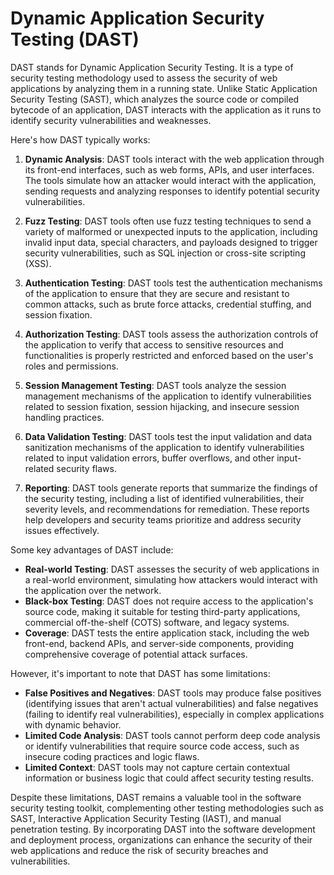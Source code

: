 # Dynamic Application Security Testing (DAST)

DAST stands for Dynamic Application Security Testing. It is a type of security testing methodology used to assess the security of web applications by analyzing them in a running state. Unlike Static Application Security Testing (SAST), which analyzes the source code or compiled bytecode of an application, DAST interacts with the application as it runs to identify security vulnerabilities and weaknesses.

Here's how DAST typically works:

1. **Dynamic Analysis**: DAST tools interact with the web application through its front-end interfaces, such as web forms, APIs, and user interfaces. The tools simulate how an attacker would interact with the application, sending requests and analyzing responses to identify potential security vulnerabilities.

2. **Fuzz Testing**: DAST tools often use fuzz testing techniques to send a variety of malformed or unexpected inputs to the application, including invalid input data, special characters, and payloads designed to trigger security vulnerabilities, such as SQL injection or cross-site scripting (XSS).

3. **Authentication Testing**: DAST tools test the authentication mechanisms of the application to ensure that they are secure and resistant to common attacks, such as brute force attacks, credential stuffing, and session fixation.

4. **Authorization Testing**: DAST tools assess the authorization controls of the application to verify that access to sensitive resources and functionalities is properly restricted and enforced based on the user's roles and permissions.

5. **Session Management Testing**: DAST tools analyze the session management mechanisms of the application to identify vulnerabilities related to session fixation, session hijacking, and insecure session handling practices.

6. **Data Validation Testing**: DAST tools test the input validation and data sanitization mechanisms of the application to identify vulnerabilities related to input validation errors, buffer overflows, and other input-related security flaws.

7. **Reporting**: DAST tools generate reports that summarize the findings of the security testing, including a list of identified vulnerabilities, their severity levels, and recommendations for remediation. These reports help developers and security teams prioritize and address security issues effectively.

Some key advantages of DAST include:

- **Real-world Testing**: DAST assesses the security of web applications in a real-world environment, simulating how attackers would interact with the application over the network.
- **Black-box Testing**: DAST does not require access to the application's source code, making it suitable for testing third-party applications, commercial off-the-shelf (COTS) software, and legacy systems.
- **Coverage**: DAST tests the entire application stack, including the web front-end, backend APIs, and server-side components, providing comprehensive coverage of potential attack surfaces.

However, it's important to note that DAST has some limitations:

- **False Positives and Negatives**: DAST tools may produce false positives (identifying issues that aren't actual vulnerabilities) and false negatives (failing to identify real vulnerabilities), especially in complex applications with dynamic behavior.
- **Limited Code Analysis**: DAST tools cannot perform deep code analysis or identify vulnerabilities that require source code access, such as insecure coding practices and logic flaws.
- **Limited Context**: DAST tools may not capture certain contextual information or business logic that could affect security testing results.

Despite these limitations, DAST remains a valuable tool in the software security testing toolkit, complementing other testing methodologies such as SAST, Interactive Application Security Testing (IAST), and manual penetration testing. By incorporating DAST into the software development and deployment process, organizations can enhance the security of their web applications and reduce the risk of security breaches and vulnerabilities.
